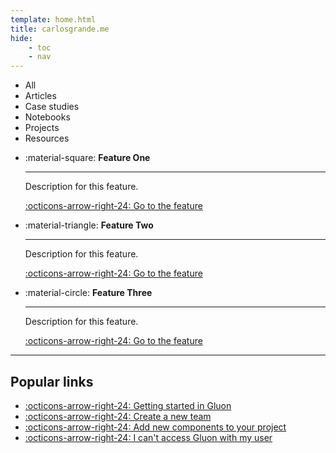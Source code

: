 ```yaml
---
template: home.html
title: carlosgrande.me
hide:
    - toc
    - nav
---
```






<div class="cards-menu" markdown>

- All
- Articles
- Case studies
- Notebooks
- Projects
- Resources

</div>

<div id="publicationsList" class="cards row-auto">

</div>

<div class="cards row-auto" markdown>

- :material-square: **Feature One**

    ---  

    Description for this feature.

    [:octicons-arrow-right-24: Go to the feature](#)
    

- :material-triangle: **Feature Two**  

    ---  

    Description for this feature.

    [:octicons-arrow-right-24: Go to the feature](#)

- :material-circle: **Feature Three**  

    ---  

    Description for this feature.

    [:octicons-arrow-right-24: Go to the feature](#)

</div>

---

## Popular links

<div class="grid row-2" markdown>

- [:octicons-arrow-right-24: Getting started in Gluon](#)
- [:octicons-arrow-right-24: Create a new team](#)
- [:octicons-arrow-right-24: Add new components to your project](#)
- [:octicons-arrow-right-24: I can't access Gluon with my user](#)

</div>


<!-- Custom styles for the home site -->
<script src="/assets/javascripts/publications.js"></script>